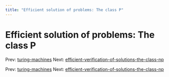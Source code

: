 ```yaml
---
title: "Efficient solution of problems: The class P"
---
```


# Efficient solution of problems: The class P

Prev: [turing-machines](turing-machines.md)
Next: [efficient-verification-of-solutions-the-class-np](efficient-verification-of-solutions-the-class-np.md)

Prev: [turing-machines](turing-machines.md)
Next: [efficient-verification-of-solutions-the-class-np](efficient-verification-of-solutions-the-class-np.md)
